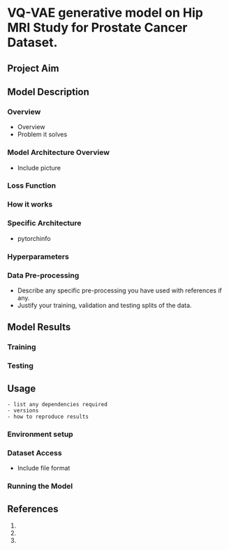 # VQ-VAE generative model on Hip MRI Study for Prostate Cancer Dataset.

## Project Aim

## Model Description

### Overview
- Overview
- Problem it solves

### Model Architecture Overview
- Include picture

### Loss Function

### How it works

### Specific Architecture
- pytorchinfo 

### Hyperparameters

### Data Pre-processing
- Describe any specific pre-processing you have used with references if any.
- Justify your training, validation and testing splits of the data.


## Model Results

### Training

### Testing

## Usage
    - list any dependencies required
    - versions
    - how to reproduce results

### Environment setup

### Dataset Access
- Include file format

### Running the Model



## References

1.
2.
3.










